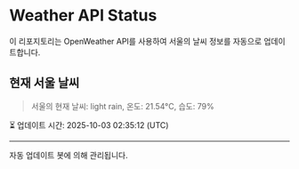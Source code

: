 
# Weather API Status

이 리포지토리는 OpenWeather API를 사용하여 서울의 날씨 정보를 자동으로 업데이트합니다.

## 현재 서울 날씨
> 서울의 현재 날씨: light rain, 온도: 21.54°C, 습도: 79%

⏳ 업데이트 시간: 2025-10-03 02:35:12 (UTC)

---
자동 업데이트 봇에 의해 관리됩니다.
